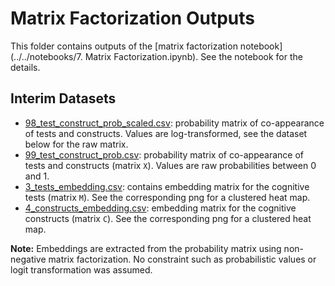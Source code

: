 # Matrix Factorization Outputs

This folder contains outputs of the [matrix factorization notebook](../../notebooks/7. Matrix Factorization.ipynb). See the notebook for the details.

## Interim Datasets

- [98_test_construct_prob_scaled.csv](98_test_construct_prob_scaled.csv): probability matrix of co-appearance of tests and constructs. Values are log-transformed, see the dataset below for the raw matrix.
- [99_test_construct_prob.csv](99_test_construct_prob.csv): probability matrix of co-appearance of tests and constructs (matrix `X`). Values are raw probabilities between 0 and 1.
- [3_tests_embedding.csv](3_test_embedding.csv): contains embedding matrix for the cognitive tests (matrix `M`). See the corresponding png for a clustered heat map.
- [4_constructs_embedding.csv](4_constructs_embedding.csv): embedding matrix for the cognitive constructs (matrix `C`). See the corresponding png for a clustered heat map.

**Note:** Embeddings are extracted from the probability matrix using non-negative matrix factorization. No constraint such as probabilistic values or logit transformation was assumed.
